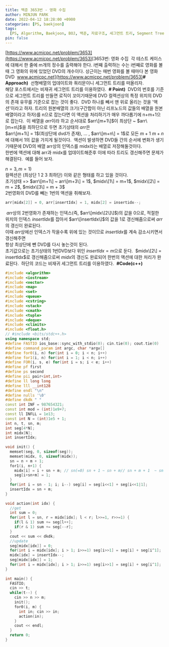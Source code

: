 ```yaml
---
title: 백준 3653번 - 영화 수집
author: MINJUN PARK
date: 2022-04-12 18:28:00 +0900
categories: [PS, baekjoon]
tags:
  [PS, Algorithm, Baekjoon, BOJ, 백준, 자료구조, 세그먼트 트리, Segment Tree]
pin: false
---
```


[https://www.acmicpc.net/problem/3653](https://www.acmicpc.net/problem/3653)
​
 [3653번: 영화 수집
​
각 테스트 케이스에 대해서 한 줄에 m개의 정수를 출력해야 한다. i번째 출력하는 수는 i번째로 영화를 볼 때 그 영화의 위에 있었던 DVD의 개수이다. 상근이는 매번 영화를 볼 때마다 본 영화 DVD
​
www.acmicpc.net](https://www.acmicpc.net/problem/3653)
​
**\# Approach)**
​
선형배열의 업데이트와 쿼리문이니 세그먼트 트리를 떠올리자.  
해당 포스트에서는 비재귀 세그먼트 트리를 이용하였다.
​
**\# Point)**
​
DVD의 번호를 기준으로 세그먼트 트리를 만들면 로직이 꼬이기때문에 DVD 컬렉션상의 특정 위치의 DVD의 존재 유무를   기준으로 잡는 것이 좋다. 
​
DVD 하나를 빼서 맨 위로 올리는 것을 '액션'이라고 하자. 트리의 원본배열의 크기(구간합이 아닌 리프노드의 값들의   배열을 원본 배열이라고 하자)를 n으로 잡는다면 이 액션을 처리하기가 매우 까다롭기에 n+m+1으로 잡는다.
​
이 배열을 $arr$이라 하고 순서대로 $arr\[m+1\]$이 최상단 ~ $arr\[m+n\]$을 최하단으로 두면 초기상태의 $arr$은  
$arr\[m+1\] = 1$(최상단에 dvd가 존재), ... , $arr\[m+n\] = 1$로 모든 $m+1~m+n$에 대해서 1의 값을 가지게 될것이다. 
​
액션이 발생하면 DVD들 간의 순서에 변화가 생기기때문에 DVD의 배열 arr상의 인덱스를 midx라는 배열로 저장해둘것이다.    
한번에 액션에 대해 arr과 midx를 업데이트해준후 이에 따라 트리도 갱신해주면 문제가 해결된다.
​
예를 들어 보자.

$n = 3, m = 1$)  
컬렉션은 (최상단 1 2 3 최하단) 이와 같은 형태를 하고 있을 것이다.  
초기상태 => $arr\[m+1\] ~ arr\[m+3\] = 1$, $midx\[1\] = m+1$, $midx\[2\] = m + 2$, $midx\[3\] = m + 3$    
​
2번영화의 DVD를 빼는 1번의 액션을 취해보자.
​
```c++
arr[midx[2]] = 0, arr[insertIdx] = 1, midx[2] = insertidx--;
```
​
$arr$상의 2번영화가 존재하는 인덱스(즉, $arr\[midx\[2\]\]$)의 값을 0으로, 적절한 위치의 인덱스 $insertIdx$를 잡아서 $arr\[insertIdx\]$의 값을 1로 갱신해줌으로써 $arr$의 갱신이 완료된다.  
이때 $arr$상에선 인덱스가 작을수록 위에 있는 것이므로 $insertIdx$를 계속 감소시키면서 갱신해주면  
항상 최상단에 뺀 DVD를 다시 놓는것이 된다.  
초기값으로는 초기상태의 1번DVD보다 위인 $insertIdx = m$으로 둔다.
​
$midx\[2\] = insertIdx$로 갱신해줌으로써 $midx$의 갱신도 완료되어 한번의 액션에 대한 처리가 완료된다. 
​
하단의 코드는 비재귀 세그먼트 트리를 이용하였다.
​
**#Code(c++)**
​
```c++
#include <algorithm>
#include <iostream>
#include <vector>
#include <map>
#include <set>
#include <queue>
#include <cstring>
#include <stack>
#include <cmath>
#include <tuple>
#include <deque>
#include <climits>
#include <float.h>
// #include <bits/stdc++.h>
using namespace std;
#define FASTIO ios_base::sync_with_stdio(0); cin.tie(0); cout.tie(0)
#define command_param int argc, char *argv[]
#define for0(i, n) for(int i = 0; i < n; i++)
#define for1(i, n) for(int i = 1; i < n; i++)
#define FOR(i, s, e) for(int i = s; i < e; i++)
#define pf first
#define ps second
#define pii pair<int,int> 
#define ll long long
#define lll __int128
#define endl "\n"
#define nulls '\0'
#define dkdk " "
const int INF = 987654321;
const int mod = (int)1e9+7;
const ll INFLL = 1e13;
const int N = (int)1e5 + 1;
int n, t, sn, m;
int seg[4*N];
int midx[N];
int insertIdx;
​
void init() {
  memset(seg, 0, sizeof(seg));
  memset(midx, 0, sizeof(midx));
  sn = n + m + 1;
  for1(i, n+1) {
    midx[i] = i + sn + m; // sn(=0) sn + 1 ~ sn + m// sn + m + 1  ~ sn + m + n
    seg[i+sn+m] = 1;
  }
  for(int i = sn - 1; i; i--) seg[i] = seg[i<<1] + seg[i<<1|1];
  insertIdx = sn + m;
}
​
void action(int idx) {
  //get
  int sum = 0;
  for(int l = sn, r = midx[idx]; l < r; l>>=1, r>>=1) {
    if(l & 1) sum += seg[l++];
    if(r & 1) sum += seg[--r];
  }
  cout << sum << dkdk;
  //update 
  seg[midx[idx]] = 0;
  for(int i = midx[idx]; i > 1; i>>=1) seg[i>>1] = seg[i] + seg[i^1];
  midx[idx] = insertIdx--;
  seg[midx[idx]] = 1;
  for(int i = midx[idx]; i > 1; i>>=1) seg[i>>1] = seg[i] + seg[i^1];
}
​
int main() {
  FASTIO;
  cin >> t;
  while(t--) {
    cin >> n >> m; 
    init();
    for0(i, m) {
      int in; cin >> in;
      action(in);
    }
    cout << endl;
  }
  return 0;
}
```